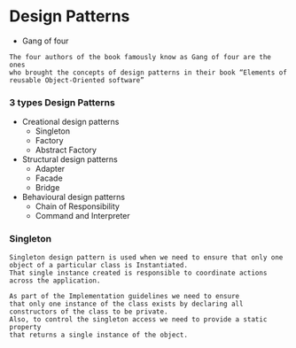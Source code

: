 # Design Patterns
-  Gang of four
```
The four authors of the book famously know as Gang of four are the ones 
who brought the concepts of design patterns in their book “Elements of reusable Object-Oriented software”
```
### 3 types Design Patterns

- Creational design patterns
  - Singleton
  - Factory 
  - Abstract Factory
- Structural design patterns
  - Adapter
  - Facade
  - Bridge
- Behavioural design patterns 
  - Chain of Responsibility
  - Command and Interpreter
  
 ### Singleton
 ```
 Singleton design pattern is used when we need to ensure that only one object of a particular class is Instantiated. 
 That single instance created is responsible to coordinate actions across the application.
 
 As part of the Implementation guidelines we need to ensure 
 that only one instance of the class exists by declaring all constructors of the class to be private.  
 Also, to control the singleton access we need to provide a static property 
 that returns a single instance of the object.
 ```
